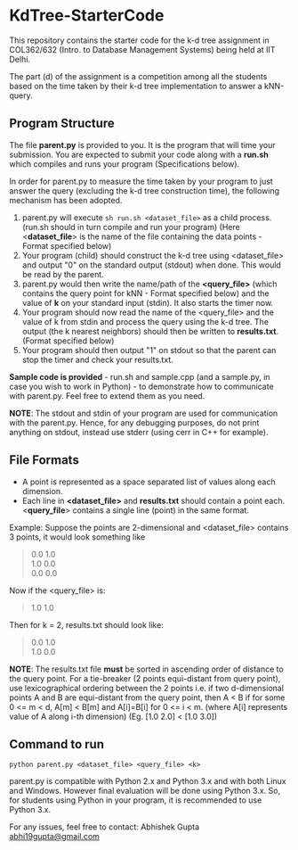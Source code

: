 # KdTree-StarterCode

This repository contains the starter code for the k-d tree assignment in COL362/632 (Intro. to Database Management Systems) being held at IIT Delhi.

The part (d) of the assignment is a competition among all the students based on the time taken by their k-d tree implementation to answer a kNN-query.
 
## Program Structure

The file **parent.py** is provided to you. It is the program that will time your submission. You are expected to submit your code along with a **run.sh** which compiles and runs your program (Specifications below).

In order for parent.py to measure the time taken by your program to just answer the query (excluding the k-d tree construction time), the following mechanism has been adopted.

 1. parent.py will execute `sh run.sh <dataset_file>` as a child process. (run.sh should in turn compile and run your program) (Here <**dataset_file**> is the name of the file containing the data points - Format specified below) 
 2. Your program (child) should construct the k-d tree using <dataset_file> and output "0" on the standard output (stdout) when done. This would be read by the parent.
 3. parent.py would then write the name/path of the **<query_file>** (which contains the query point for kNN - Format specified below) and the value of **k** on your standard input (stdin). It also starts the timer now.
 4. Your program should now read the name of the <query_file> and the value of k from stdin and process the query using the k-d tree. The output (the k nearest neighbors) should then be written to **results.txt**. (Format specified below)
 5. Your program should then output "1" on stdout so that the parent can stop the timer and check your results.txt.

**Sample code is provided** - run.sh and sample.cpp (and a sample.py, in case you wish to work in Python) - to demonstrate how to communicate with parent.py. Feel free to extend them as you need.

**NOTE**: The stdout and stdin of your program are used for communication with the parent.py. Hence, for any debugging purposes, do not print anything on stdout, instead use stderr (using cerr in C++ for example).

## File Formats

 - A point is represented as a space separated list of values along each dimension.
 - Each line in **<dataset_file>** and **results.txt** should contain a point each. <**query_file**> contains a single line (point) in the same format. 
 
 Example: Suppose the points are 2-dimensional and <dataset_file> contains 3 points, it would look something like
> 0.0 1.0  
> 1.0 0.0  
> 0.0 0.0

Now if the <query_file> is:
> 1.0 1.0

Then for k = 2, results.txt should look like:
> 0.0 1.0  
> 1.0 0.0

**NOTE**: The results.txt file **must** be sorted in ascending order of distance to the query point. For a tie-breaker (2 points equi-distant from query point), use lexicographical ordering between the 2 points i.e. if two d-dimensional points A and B are equi-distant from the query point, then A < B if for some 0 <= m < d, A[m] < B[m] and A[i]=B[i] for 0 <= i < m. (where A[i] represents value of A along i-th dimension) (Eg. [1.0 2.0] < [1.0 3.0])

## Command to run

    python parent.py <dataset_file> <query_file> <k>
parent.py is compatible with Python 2.x and Python 3.x and with both Linux and Windows. However final evaluation will be done using Python 3.x. So, for students using Python in your program, it is recommended to use Python 3.x.

For any issues, feel free to contact:
Abhishek Gupta <abhi19gupta@gmail.com>
